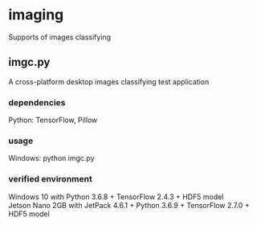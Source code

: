 # imaging
Supports of images classifying

## imgc.py
A cross-platform desktop images classifying test application

### dependencies
Python: TensorFlow, Pillow

### usage
Windows: python imgc.py

### verified environment
Windows 10 with Python 3.6.8 + TensorFlow 2.4.3 + HDF5 model<br>
Jetson Nano 2GB with JetPack 4.6.1 + Python 3.6.9 + TensorFlow 2.7.0 + HDF5 model
